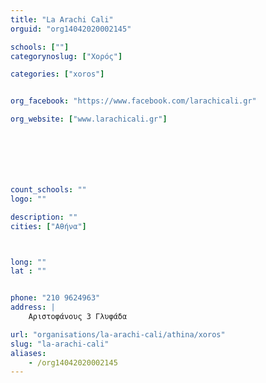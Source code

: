 ```yaml
---
title: "La Arachi Cali"
orguid: "org14042020002145"

schools: [""]
categorynoslug: ["Χορός"]

categories: ["xoros"]


org_facebook: "https://www.facebook.com/larachicali.gr"

org_website: ["www.larachicali.gr"]







count_schools: ""
logo: ""

description: ""
cities: ["Αθήνα"]



long: ""
lat : ""


phone: "210 9624963"
address: |
    Aριστοφάνους 3 Γλυφάδα

url: "organisations/la-arachi-cali/athina/xoros"
slug: "la-arachi-cali"
aliases:
    - /org14042020002145
---
```



